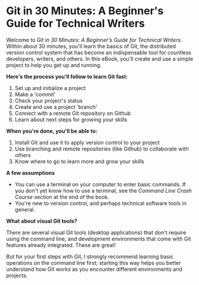 # Git in 30 Minutes: A Beginner's Guide for Technical Writers

Welcome to _Git in 30 Minutes: A Beginner’s Guide for Technical Writers_. Within about 30 minutes, you'll learn the basics of Git, the distributed version control system that has become an indispensable tool for countless developers, writers, and others. In this eBook, you'll create and use a simple project to help you get up and running.

**Here's the process you'll follow to learn Git fast:**

1. Set up and initialize a project
2. Make a 'commit'
3. Check your project's status
4. Create and use a project 'branch'
5. Connect with a remote Git repository on Github
6. Learn about next steps for growing your skills

**When you're done, you'll be able to:**

1. Install Git and use it to apply version control to your project
2. Use branching and remote repositories (like Github) to collaborate with others
3. Know where to go to learn more and grow your skills

**A few assumptions**

* You can use a terminal on your computer to enter basic commands. If you don't yet know how to use a terminal, see the _Command Line Crash Course_ section at the end of the book.
* You're new to version control, and perhaps technical software tools in general.

**What about visual Git tools?**

There are several visual Git tools (desktop applications) that don't require using the command line, and development environments that come with Git features already integrated. These are great! 

But for your first steps with Git, I strongly recommend learning basic operations on the command line first; starting this way helps you better understand how Git works as you encounter different environments and projects. 

<div style="page-break-after: always; break-after: page;"></div>
